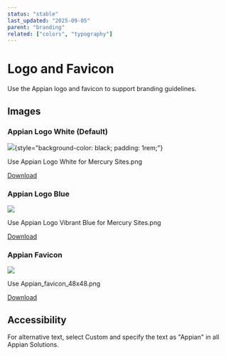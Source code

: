 ```yaml
---
status: "stable"
last_updated: "2025-09-05"
parent: "branding"
related: ["colors", "typography"]
---
```


# Logo and Favicon

Use the Appian logo and favicon to support branding guidelines.

## Images

### Appian Logo White (Default)

![](https://github.com/user-attachments/assets/016caac5-1310-4815-a23f-858df557ef53){style="background-color: black; padding: 1rem;"}

Use Appian Logo White for Mercury Sites.png

[Download](../assets/images/logo-and-favicon/appian-logo-white.png)

### Appian Logo Blue

![](https://github.com/user-attachments/assets/7804e28d-1969-4bb4-af1e-c9f801c031de)

Use Appian Logo Vibrant Blue for Mercury Sites.png

[Download](../assets/images/logo-and-favicon/appian-logo-vibrant-blue.png)

### Appian Favicon

![](https://github.com/user-attachments/assets/c73ab2e4-26bf-47d2-bc2a-5c5e2cb2d0b5)

Use Appian_favicon_48x48.png

[Download](../assets/images/logo-and-favicon/appian-favicon-48x48.png)

## Accessibility

For alternative text, select Custom and specify the text as "Appian" in all Appian Solutions.
